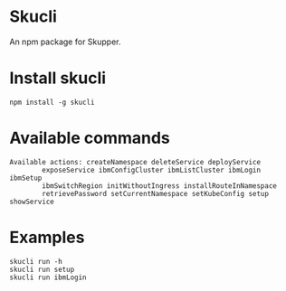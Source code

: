 # Skucli 

An npm package for Skupper.  

# Install skucli
```
npm install -g skucli
```

# Available commands
```
Available actions: createNamespace deleteService deployService
        exposeService ibmConfigCluster ibmListCluster ibmLogin ibmSetup
        ibmSwitchRegion initWithoutIngress installRouteInNamespace
        retrievePassword setCurrentNamespace setKubeConfig setup showService
```  

# Examples
```
skucli run -h
skucli run setup
skucli run ibmLogin   
```
